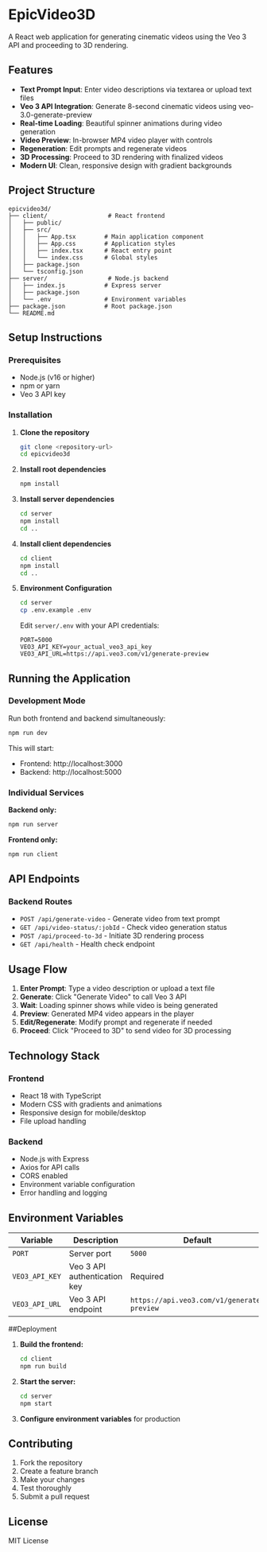 # EpicVideo3D

A React web application for generating cinematic videos using the Veo 3 API and proceeding to 3D rendering.

## Features

- **Text Prompt Input**: Enter video descriptions via textarea or upload text files
- **Veo 3 API Integration**: Generate 8-second cinematic videos using veo-3.0-generate-preview
- **Real-time Loading**: Beautiful spinner animations during video generation
- **Video Preview**: In-browser MP4 video player with controls
- **Regeneration**: Edit prompts and regenerate videos
- **3D Processing**: Proceed to 3D rendering with finalized videos
- **Modern UI**: Clean, responsive design with gradient backgrounds

## Project Structure

```
epicvideo3d/
├── client/                 # React frontend
│   ├── public/
│   ├── src/
│   │   ├── App.tsx        # Main application component
│   │   ├── App.css        # Application styles
│   │   ├── index.tsx      # React entry point
│   │   └── index.css      # Global styles
│   ├── package.json
│   └── tsconfig.json
├── server/                 # Node.js backend
│   ├── index.js           # Express server
│   ├── package.json
│   └── .env               # Environment variables
├── package.json           # Root package.json
└── README.md
```

## Setup Instructions

### Prerequisites

- Node.js (v16 or higher)
- npm or yarn
- Veo 3 API key

### Installation

1. **Clone the repository**
   ```bash
   git clone <repository-url>
   cd epicvideo3d
   ```

2. **Install root dependencies**
   ```bash
   npm install
   ```

3. **Install server dependencies**
   ```bash
   cd server
   npm install
   cd ..
   ```

4. **Install client dependencies**
   ```bash
   cd client
   npm install
   cd ..
   ```

5. **Environment Configuration**
   ```bash
   cd server
   cp .env.example .env
   ```
   
   Edit `server/.env` with your API credentials:
   ```
   PORT=5000
   VEO3_API_KEY=your_actual_veo3_api_key
   VEO3_API_URL=https://api.veo3.com/v1/generate-preview
   ```

## Running the Application

### Development Mode

Run both frontend and backend simultaneously:
```bash
npm run dev
```

This will start:
- Frontend: http://localhost:3000
- Backend: http://localhost:5000

### Individual Services

**Backend only:**
```bash
npm run server
```

**Frontend only:**
```bash
npm run client
```

## API Endpoints

### Backend Routes

- `POST /api/generate-video` - Generate video from text prompt
- `GET /api/video-status/:jobId` - Check video generation status
- `POST /api/proceed-to-3d` - Initiate 3D rendering process
- `GET /api/health` - Health check endpoint

## Usage Flow

1. **Enter Prompt**: Type a video description or upload a text file
2. **Generate**: Click "Generate Video" to call Veo 3 API
3. **Wait**: Loading spinner shows while video is being generated
4. **Preview**: Generated MP4 video appears in the player
5. **Edit/Regenerate**: Modify prompt and regenerate if needed
6. **Proceed**: Click "Proceed to 3D" to send video for 3D processing

## Technology Stack

### Frontend
- React 18 with TypeScript
- Modern CSS with gradients and animations
- Responsive design for mobile/desktop
- File upload handling

### Backend
- Node.js with Express
- Axios for API calls
- CORS enabled
- Environment variable configuration
- Error handling and logging

## Environment Variables

| Variable | Description | Default |
|----------|-------------|---------|
| `PORT` | Server port | `5000` |
| `VEO3_API_KEY` | Veo 3 API authentication key | Required |
| `VEO3_API_URL` | Veo 3 API endpoint | `https://api.veo3.com/v1/generate-preview` |

##Deployment

1. **Build the frontend:**
   ```bash
   cd client
   npm run build
   ```

2. **Start the server:**
   ```bash
   cd server
   npm start
   ```

3. **Configure environment variables** for production

## Contributing

1. Fork the repository
2. Create a feature branch
3. Make your changes
4. Test thoroughly
5. Submit a pull request

## License

MIT License
